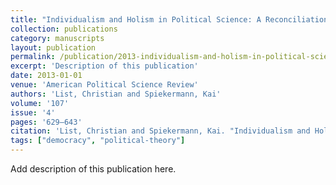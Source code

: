 ```yaml
---
title: "Individualism and Holism in Political Science: A Reconciliation"
collection: publications
category: manuscripts
layout: publication
permalink: /publication/2013-individualism-and-holism-in-political-science-a-re
excerpt: 'Description of this publication'
date: 2013-01-01
venue: 'American Political Science Review'
authors: 'List, Christian and Spiekermann, Kai'
volume: '107'
issue: '4'
pages: '629–643'
citation: 'List, Christian and Spiekermann, Kai. "Individualism and Holism in Political Science: A Reconciliation." <em>American Political Science Review</em> 107, no. 4 (2013): 629–643.'
tags: ["democracy", "political-theory"]
---
```


Add description of this publication here.